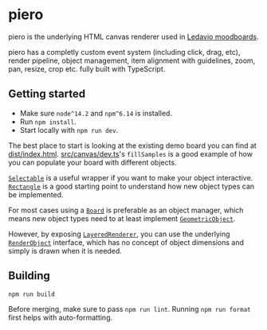 # piero
piero is the underlying HTML canvas renderer used in [Ledavio moodboards](https://ledavio.design/).

piero has a completly custom
    event system (including click, drag, etc),
    render pipeline,
    object management,
    item alignment with guidelines,
    zoom, pan,
    resize, crop
    etc.
fully built with TypeScript.

## Getting started
* Make sure `node^14.2` and `npm^6.14` is installed.
* Run `npm install`.
* Start locally with `npm run dev`.

The best place to start is looking at the existing demo board you can find at [dist/index.html](dist/index.html).
[src/canvas/dev.ts](src/canvas/dev.ts)'s `fillSamples` is a good example of how you can populate your board with different objects.

[`Selectable`](src/canvas/board/objects/ui/selectable/Selectable.ts) is a useful wrapper if you want to make your object interactive.
[`Rectangle`](src/canvas/board/objects/items/Rectangle.ts) is a good starting point to understand how new object types can be implemented.

For most cases using a [`Board`](src/canvas/board/Board.ts) is preferable as an object manager, which means new object types need to at least implement [`GeometricObject`](src/canvas/board/objects/GeometricObject.ts).

However, by exposing [`LayeredRenderer`](src/canvas/render/LayeredRenderer.ts), you can use the underlying [`RenderObject`](src/canvas/render/RenderObject.ts) interface, which has no concept of object dimensions and simply is drawn when it is needed.

## Building
`npm run build`

Before merging, make sure to pass `npm run lint`.
Running `npm run format` first helps with auto-formatting.
